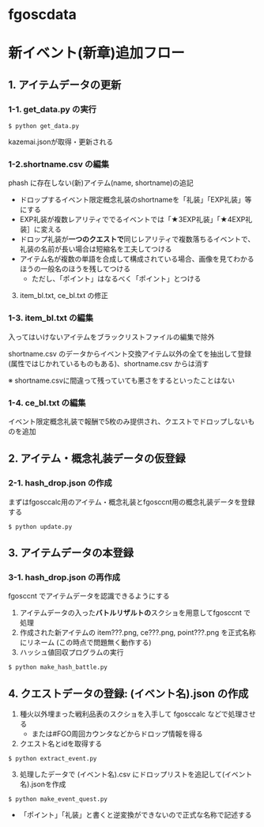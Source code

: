 # fgoscdata

# 新イベント(新章)追加フロー

## 1. アイテムデータの更新

### 1-1. get_data.py の実行
```
$ python get_data.py
```
kazemai.jsonが取得・更新される

### 1-2.shortname.csv の編集
phash に存在しない(新)アイテム(name, shortname)の追記　

* ドロップするイベント限定概念礼装のshortnameを「礼装」「EXP礼装」等にする
* EXP礼装が複数レアリティででるイベントでは「★3EXP礼装」「★4EXP礼装］に変える
* ドロップ礼装が**一つのクエストで**同じレアリティで複数落ちるイベントで、礼装の名前が長い場合は短縮名を工夫してつける
* アイテム名が複数の単語を合成して構成されている場合、画像を見てわかるほうの一般名のほうを残してつける
  * ただし、「ポイント」はなるべく「ポイント」とつける

3. item_bl.txt, ce_bl.txt の修正


### 1-3. item_bl.txt の編集
 入ってはいけないアイテムをブラックリストファイルの編集で除外 

shortname.csv のデータからイベント交換アイテム以外の全てを抽出して登録(属性ではじかれているものもある)、shortname.csv からは消す

※ shortname.csvに間違って残っていても悪さをするといったことはない

### 1-4. ce_bl.txt の編集
イベント限定概念礼装で報酬で5枚のみ提供され、クエストでドロップしないものを追加

## 2. アイテム・概念礼装データの仮登録
### 2-1. hash_drop.json の作成

まずはfgosccalc用のアイテム・概念礼装とfgosccnt用の概念礼装データを登録する
```
$ python update.py
```

## 3. アイテムデータの本登録
### 3-1. hash_drop.json の再作成
fgosccnt でアイテムデータを認識できるようにする

1. アイテムデータの入った**バトルリザルトの**スクショを用意してfgosccnt で処理
2. 作成された新アイテムの item???.png, ce???.png, point???.png を正式名称にリネーム
(この時点で問題無く動作する)
3. ハッシュ値回収プログラムの実行
```
$ python make_hash_battle.py
```
## 4. クエストデータの登録: (イベント名).json の作成
1. 種火以外埋まった戦利品表のスクショを入手して fgosccalc などで処理させる
   * または#FGO周回カウンタなどからドロップ情報を得る
2. クエスト名とidを取得する
```
$ python extract_event.py
```
3. 処理したデータで (イベント名).csv にドロップリストを追記して(イベント名).jsonを作成
```
$ python make_event_quest.py 
```
* 「ポイント」「礼装」と書くと逆変換ができないので正式な名称で記述する
